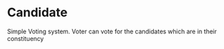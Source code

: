 # Candidate
Simple Voting system. Voter can vote for the candidates which are in their constituency

